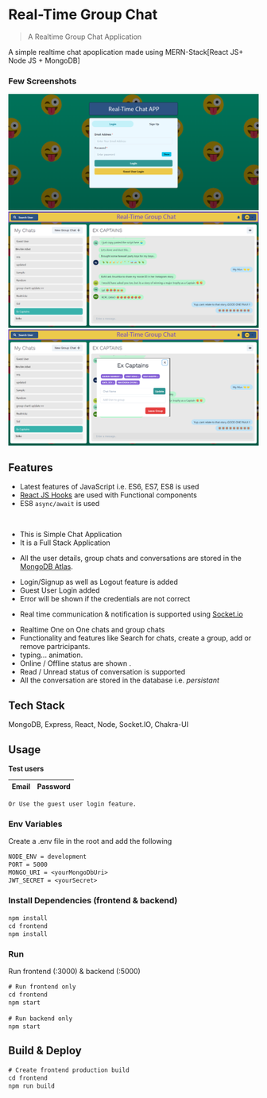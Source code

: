 # Real-Time Group Chat

> A Realtime Group Chat Application

A simple realtime chat apoplication made using MERN-Stack[React JS+ Node JS + MongoDB]


### Few Screenshots

![Homepage](/screenshots/1.png "Homepage")
![Chatpage](/screenshots/2.png "Chatpage")
![Groupchat](/screenshots/3.png "Groupchat")

## Features

- Latest features of JavaScript i.e. ES6, ES7, ES8 is used
- [React JS Hooks](https://reactjs.org/docs/hooks-intro.html) are used with Functional components
- ES8 `async/await` is used

<br/>

<ul>
 <li> This is Simple Chat Application </li>
 <li> It is a Full Stack Application </li>
</ul>

- All the user details, group chats and conversations are stored in the [MongoDB Atlas](https://www.mongodb.com/cloud/atlas).

<ul>
 <li>Login/Signup as well as Logout feature is added </li>
 <li>Guest User Login added</li>
 <li>Error will be shown if the credentials are not correct</li>
</ul>

- Real time communication & notification is supported using <a href="https://www.npmjs.com/package/socket.io">Socket.io</a>

<ul>
 <li> Realtime One on One chats and group chats </li>
 <li> Functionality and features like Search for chats, create a group, add or remove partricipants. </li>   
 <li> typing... animation. </li>
 <li> Online / Offline status are shown . </li>
 <li> Read / Unread status of conversation is supported
 <li> All the conversation are stored in the database i.e. <i>persistant</i>
</ul>


## Tech Stack

MongoDB, Express, React, Node, Socket.IO, Chakra-UI


## Usage

**Test users**

| Email | Password  |
| -------- | --------- |

``` Or Use the guest user login feature.  ```


### Env Variables

Create a .env file in the root and add the following

```
NODE_ENV = development
PORT = 5000
MONGO_URI = <yourMongoDbUri>
JWT_SECRET = <yourSecret>
```

### Install Dependencies (frontend & backend)

```
npm install
cd frontend
npm install
```

### Run
Run frontend (:3000) & backend (:5000)
```
# Run frontend only
cd frontend
npm start 

# Run backend only
npm start
```

## Build & Deploy

```
# Create frontend production build
cd frontend
npm run build
```
